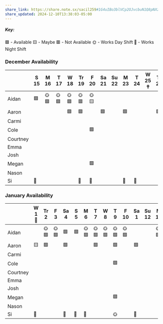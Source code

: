 ```yaml
---
share_link: https://share.note.sx/sacil259#1G4uIBo3blVCp2OJvcbuN1Q8pNXziwmEd6NnnoTxsuM
share_updated: 2024-12-10T13:38:03-05:00
---
```

##### Key:
🟩 - Available
🟨 - Maybe
🟥 - Not Available
🌞 - Works Day Shift
🌚 - Works Night Shift
### December Availability

|          | S 15 | M 16 | T 17 | W 18 | Tr 19 | F 20 | Sa 21 | Su 22 | M 23 | T 24 | W 25 ✝️ | Tr 26 | F 27 | Sa 28 | S 29 | M 30 | T 31 |
| -------- | ---- | ---- | ---- | ---- | ----- | ---- | ----- | ----- | ---- | ---- | ------- | ----- | ---- | ----- | ---- | ---- | ---- |
| Aidan    | 🟩   | 🌞🟩 | 🌞🟩 | 🌞🟩 | 🌞🟥  | 🌞🟨 |       |       |      |      |         |       |      |       |      |      |      |
| Aaron    |      |      |      | 🟩   | 🟩    |      | 🟩    |       | 🟩   |      |         | 🟩    |      |       |      | 🟩   | 🟩   |
| Carmi    |      |      |      |      |       |      |       |       |      |      |         |       |      |       |      |      |      |
| Cole     |      |      |      |      |       | 🟩   |       |       |      |      |         |       |      |       |      |      |      |
| Courtney |      |      |      |      |       |      |       |       |      |      |         |       |      |       |      |      |      |
| Emma     |      |      |      |      |       |      |       |       |      |      |         |       |      |       |      |      |      |
| Josh     |      |      |      |      |       |      |       |       |      |      |         |       |      |       |      |      |      |
| Megan    |      |      |      |      |       | 🟩   |       |       |      |      |         |       |      |       |      |      |      |
| Nason    |      |      |      |      |       |      |       |       |      |      |         |       |      |       |      |      |      |
| Si       | 🌚   |      |      |      | 🌚    | 🌚   |       |       | 🌚   | 🌚   |         |       |      | 🌚    | 🌚   |      |      |
### January Availability

|          | W 1 🎉 | Tr 2 | F 3  | Sa 4 | S 5 | M 6  | T 7  | W 8  | T 9  | F 10 | Sa 1 | Su 12 | M 13 | T 14 | W 15 |
| -------- | ------ | ---- | ---- | ---- | --- | ---- | ---- | ---- | ---- | ---- | ---- | ----- | ---- | ---- | ---- |
| Aidan    |        | 🌞🟩 | 🌞🟩 | 🟩   | 🟩  | 🌞🟩 | 🌞🟩 | 🌞🟩 | 🌞🟩 | 🌞🟩 |      |       | 🌞🟩 | 🌞🟩 | 🌞🟩 |
| Aaron    | 🟨     | 🟩   |      | 🟩   |     |      | 🟩   |      | 🟩   |      | 🟩   |       |      | 🟩   |      |
| Carmi    |        |      |      |      |     |      |      |      |      |      |      |       |      |      |      |
| Cole     |        |      |      |      |     |      |      |      | 🟩   |      |      |       |      |      |      |
| Courtney |        |      |      |      |     |      |      |      |      |      |      |       |      |      |      |
| Emma     |        |      |      |      |     |      |      |      |      |      |      |       |      |      |      |
| Josh     |        |      |      |      |     |      |      |      |      |      |      |       |      |      |      |
| Megan    |        |      |      |      |     |      |      |      | 🟩   |      |      |       |      |      |      |
| Nason    |        |      |      |      |     |      |      |      |      |      |      |       |      |      |      |
| Si       | 🌚     |      |      | 🌚   | 🌚  | 🌚   |      |      | 🌞   |      | 🌚   |       |      |      |      |
